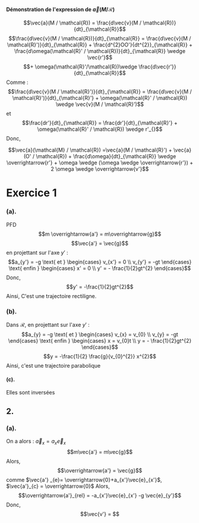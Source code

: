 #### Démonstration de l'expression de $\vec{a}(M / \mathcal{R})$
$$\vec{a}(M / \mathcal{R}) = \frac{d\vec{v}(M / \mathcal{R})}{dt}_{\mathcal{R}}$$
$$\frac{d\vec{v}(M / \mathcal{R})}{dt}_{\mathcal{R}} = \frac{d\vec{v}(M / \mathcal{R}')}{dt}_{\mathcal{R}} + \frac{d^{2}OO'}{dt^{2}}_{\mathcal{R}} + \frac{d\omega(\mathcal{R}' / \mathcal{R})}{dt}_{\mathcal{R}} \wedge \vec{r'}$$
$$+ \omega(\mathcal{R}'/\mathcal{R})\wedge \frac{d\vec{r'}}{dt}_{\mathcal{R}}$$
Comme : 
$$\frac{d\vec{v}(M / \mathcal{R}')}{dt}_{\mathcal{R}} = \frac{d\vec{v}(M / \mathcal{R}')}{dt}_{\mathcal{R}'} + \omega(\mathcal{R}' / \mathcal{R}) \wedge \vec{v}(M / \mathcal{R}')$$
et 
$$\frac{dr'}{dt}_{\mathcal{R}} = \frac{dr'}{dt}_{\mathcal{R}'} + \omega(\mathcal{R}' / \mathcal{R}) \wedge r'_{}$$
Donc, 

$$\vec{a}(\mathcal{M} / \mathcal{R}) =\vec{a}(M / \mathcal{R}') + \vec{a}(O' / \mathcal{R}) + \frac{d\omega}{dt}_{\mathcal{R}} \wedge \overrightarrow{r'} + \omega \wedge (\omega \wedge \overrightarrow{r'}) + 2 \omega \wedge \overrightarrow{v'}$$


# Exercice 1
### (a).
PFD
$$m \overrightarrow{a'} = m\overrightarrow{g}$$
$$\vec{a'} = \vec{g}$$
en projettant sur l'axe $y'$ : 
$$a_{y'} = -g \text{ et } \begin{cases}
v_{x'} = 0 \\
v_{y'} = -gt
\end{cases} \text{ enfin } \begin{cases}
x' = 0 \\
y' = - \frac{1}{2}gt^{2} 
\end{cases}$$
Donc, 
$$y' = -\frac{1}{2}gt^{2}$$
Ainsi, 
C'est une trajectoire rectiligne. 

### (b).
Dans $\mathcal{R}$, 
en projettant sur l'axe $y'$ : 
$$a_{y} = -g \text{ et } \begin{cases}
v_{x} = v_{0} \\
v_{y} = -gt
\end{cases} \text{ enfin } \begin{cases}
x = v_{0}t \\
y = - \frac{1}{2}gt^{2} 
\end{cases}$$
$$y = -\frac{1}{2} \frac{g}{v_{0}^{2}} x^{2}$$
Ainsi, 
c'est une trajectoire parabolique

#### (c).
Elles sont inversées

## 2.
### (a).
On a alors : $\vec{a}_{x} = a_{x}\vec{e}_{x}$
$$m\vec{a'} = m\vec{g}$$
Alors, 
$$\overrightarrow{a'} = \vec{g}$$
comme $\vec{a'} _{e}= \overrightarrow{0}+a_{x'}\vec{e}_{x'}$, $\vec{a'}_{c} = \overrightarrow{0}$ 
Alors, 
$$\overrightarrow{a'}_{rel} = -a_{x'}\vec{e}_{x'} -g \vec{e}_{y'}$$
Donc, 
$$\vec{v'} = $$